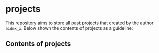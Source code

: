 # projects
This repository aims to store all past projects that created by the author `aidmx_x`. Below shown the contents of projects as a guideline:
## Contents of projects
